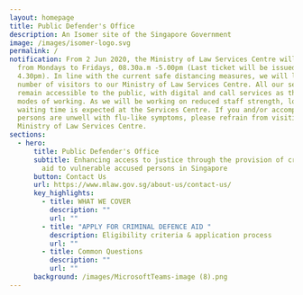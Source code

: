 ```yaml
---
layout: homepage
title: Public Defender's Office
description: An Isomer site of the Singapore Government
image: /images/isomer-logo.svg
permalink: /
notification: From 2 Jun 2020, the Ministry of Law Services Centre will operate
  from Mondays to Fridays, 08.30a.m -5.00pm (Last ticket will be issued at
  4.30pm). In line with the current safe distancing measures, we will limit the
  number of visitors to our Ministry of Law Services Centre. All our services
  remain accessible to the public, with digital and call services as the primary
  modes of working. As we will be working on reduced staff strength, longer
  waiting time is expected at the Services Centre. If you and/or accompanying
  persons are unwell with flu-like symptoms, please refrain from visiting the
  Ministry of Law Services Centre.
sections:
  - hero:
      title: Public Defender's Office
      subtitle: Enhancing access to justice through the provision of criminal defence
        aid to vulnerable accused persons in Singapore
      button: Contact Us
      url: https://www.mlaw.gov.sg/about-us/contact-us/
      key_highlights:
        - title: WHAT WE COVER
          description: ""
          url: ""
        - title: "APPLY FOR CRIMINAL DEFENCE AID "
          description: Eligibility criteria & application process
          url: ""
        - title: Common Questions
          description: ""
          url: ""
      background: /images/MicrosoftTeams-image (8).png
---
```

